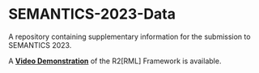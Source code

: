 # SEMANTICS-2023-Data
A  repository containing supplementary information for the submission to SEMANTICS 2023. 

A **[Video Demonstration](./Video_Demo.mp4)** of the R2[RML] Framework is available. 



